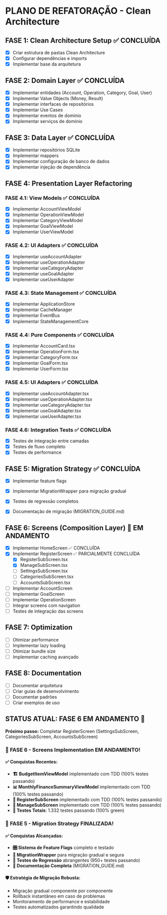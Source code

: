 # PLANO DE REFATORAÇÃO - Clean Architecture

## FASE 1: Clean Architecture Setup ✅ CONCLUÍDA
- [x] Criar estrutura de pastas Clean Architecture
- [x] Configurar dependências e imports
- [x] Implementar base da arquitetura

## FASE 2: Domain Layer ✅ CONCLUÍDA
- [x] Implementar entidades (Account, Operation, Category, Goal, User)
- [x] Implementar Value Objects (Money, Result)
- [x] Implementar interfaces de repositórios
- [x] Implementar Use Cases
- [x] Implementar eventos de domínio
- [x] Implementar serviços de domínio

## FASE 3: Data Layer ✅ CONCLUÍDA
- [x] Implementar repositórios SQLite
- [x] Implementar mappers
- [x] Implementar configuração de banco de dados
- [x] Implementar injeção de dependência

## FASE 4: Presentation Layer Refactoring

### FASE 4.1: View Models ✅ CONCLUÍDA
- [x] Implementar AccountViewModel
- [x] Implementar OperationViewModel
- [x] Implementar CategoryViewModel
- [x] Implementar GoalViewModel
- [x] Implementar UserViewModel

### FASE 4.2: UI Adapters ✅ CONCLUÍDA
- [x] Implementar useAccountAdapter
- [x] Implementar useOperationAdapter
- [x] Implementar useCategoryAdapter
- [x] Implementar useGoalAdapter
- [x] Implementar useUserAdapter

### FASE 4.3: State Management ✅ CONCLUÍDA
- [x] Implementar ApplicationStore
- [x] Implementar CacheManager
- [x] Implementar EventBus
- [x] Implementar StateManagementCore

### FASE 4.4: Pure Components ✅ CONCLUÍDA
- [x] Implementar AccountCard.tsx
- [x] Implementar OperationForm.tsx
- [x] Implementar CategoryForm.tsx
- [x] Implementar GoalForm.tsx
- [x] Implementar UserForm.tsx

### FASE 4.5: UI Adapters ✅ CONCLUÍDA
- [x] Implementar useAccountAdapter.tsx
- [x] Implementar useOperationAdapter.tsx
- [x] Implementar useCategoryAdapter.tsx
- [x] Implementar useGoalAdapter.tsx
- [x] Implementar useUserAdapter.tsx

### FASE 4.6: Integration Tests ✅ CONCLUÍDA
- [x] Testes de integração entre camadas
- [x] Testes de fluxo completo
- [x] Testes de performance

## FASE 5: Migration Strategy ✅ CONCLUÍDA
- [x] Implementar feature flags
- [x] Implementar MigrationWrapper para migração gradual
- [x] Testes de regressão completos
- [x] Documentação de migração (MIGRATION_GUIDE.md)


## FASE 6: Screens (Composition Layer) 🚧 EM ANDAMENTO
- [x] Implementar HomeScreen ✅ CONCLUÍDA
- [x] Implementar RegisterScreen ✅ PARCIALMENTE CONCLUÍDA
  - [x] RegisterSubScreen.tsx
  - [x] ManageSubScreen.tsx
  - [ ] SettingsSubScreen.tsx
  - [ ] CategoriesSubScreen.tsx
  - [ ] AccountsSubScreen.tsx
- [ ] Implementar AccountScreen
- [ ] Implementar GoalScreen
- [ ] Implementar OperationScreen
- [ ] Integrar screens com navigation
- [ ] Testes de integração das screens

## FASE 7: Optimization
- [ ] Otimizar performance
- [ ] Implementar lazy loading
- [ ] Otimizar bundle size
- [ ] Implementar caching avançado

## FASE 8: Documentation
- [ ] Documentar arquitetura
- [ ] Criar guias de desenvolvimento
- [ ] Documentar padrões
- [ ] Criar exemplos de uso

## STATUS ATUAL: FASE 6 EM ANDAMENTO 🚧

**Próximo passo:** Completar RegisterScreen (SettingsSubScreen, CategoriesSubScreen, AccountsSubScreen)

### 🎉 **FASE 6 - Screens Implementation EM ANDAMENTO!**

#### **✅ Conquistas Recentes:**
- **🏗️ BudgetItemViewModel** implementado com TDD (100% testes passando)
- **📊 MonthlyFinanceSummaryViewModel** implementado com TDD (100% testes passando)
- **📝 RegisterSubScreen** implementado com TDD (100% testes passando)
- **🔧 ManageSubScreen** implementado com TDD (100% testes passando)
- **🧪 Testes Totais**: 1.332 testes passando (100% green)

### 🎉 **FASE 5 - Migration Strategy FINALIZADA!**

#### **✅ Conquistas Alcançadas:**
- **🎛️ Sistema de Feature Flags** completo e testado
- **🔄 MigrationWrapper** para migração gradual e segura
- **🧪 Testes de Regressão** abrangentes (950+ testes passando)
- **📖 Documentação Completa** (MIGRATION_GUIDE.md)

#### **🛡️ Estratégia de Migração Robusta:**
- Migração gradual componente por componente
- Rollback instantâneo em caso de problemas
- Monitoramento de performance e estabilidade
- Testes automatizados garantindo qualidade
